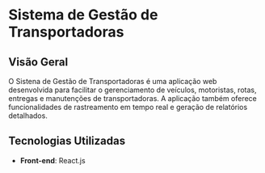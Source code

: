# Sistema de Gestão de Transportadoras

## Visão Geral

O Sistena de Gestão de Transportadoras é uma aplicação web desenvolvida para facilitar o gerenciamento de veículos, motoristas, rotas, entregas e manutenções de transportadoras. A aplicação também oferece funcionalidades de rastreamento em tempo real e geração de relatórios detalhados.

## Tecnologias Utilizadas

- **Front-end**: React.js
